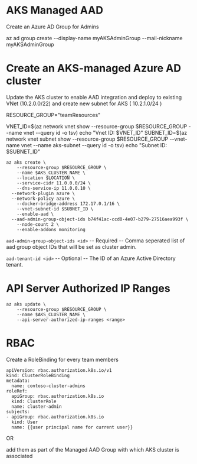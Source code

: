 
# AKS Managed AAD

Create an Azure AD Group for Admins

az ad group create --display-name myAKSAdminGroup --mail-nickname myAKSAdminGroup

# Create an AKS-managed Azure AD cluster

Update the AKS cluster to enable AAD integration and deploy to existing VNet (10.2.0.0/22) and create new subnet for AKS ( 10.2.1.0/24 )

RESOURCE_GROUP="teamResources"

VNET_ID=$(az network vnet show --resource-group $RESOURCE_GROUP --name vnet --query id -o tsv)
echo "Vnet ID: $VNET_ID"
SUBNET_ID=$(az network vnet subnet show --resource-group $RESOURCE_GROUP --vnet-name vnet --name aks-subnet --query id -o tsv)
echo "Subnet ID: $SUBNET_ID"

```
az aks create \
	--resource-group $RESOURCE_GROUP \
	--name $AKS_CLUSTER_NAME \
	--location $LOCATION \
	--service-cidr 11.0.0.0/24 \
	--dns-service-ip 11.0.0.10 \
  --network-plugin azure \
  --network-policy azure \
	--docker-bridge-address 172.17.0.1/16 \
	--vnet-subnet-id $SUBNET_ID \
	--enable-aad \
  --aad-admin-group-object-ids b74f41ac-ccd0-4e07-b279-27516aea993f \
	--node-count 2 \
	--enable-addons monitoring
```

```aad-admin-group-object-ids <id>``` -- Required -- Comma seperated list of aad group object IDs that will be set as cluster admin.


```aad-tenant-id <id>``` -- Optional --  The ID of an Azure Active Directory tenant.



# API Server Authorized IP Ranges

```
az aks update \
    --resource-group $RESOURCE_GROUP \
    --name $AKS_CLUSTER_NAME \
    --api-server-authorized-ip-ranges <range>
```

# RBAC 

Create a RoleBinding for every team members 

```
apiVersion: rbac.authorization.k8s.io/v1
kind: ClusterRoleBinding
metadata:
  name: contoso-cluster-admins
roleRef:
  apiGroup: rbac.authorization.k8s.io
  kind: ClusterRole
  name: cluster-admin
subjects:
- apiGroup: rbac.authorization.k8s.io
  kind: User
  name: {{user principal name for current user}}
```

OR 

add them as part of the Managed AAD Group with which AKS cluster is associated

